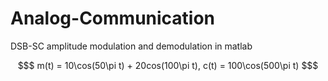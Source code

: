 # Analog-Communication
DSB-SC amplitude modulation and demodulation in matlab
```math
$ m(t) = 10\cos(50\pi t) + 20cos(100\pi t), c(t) = 100\cos(500\pi t) $
```
